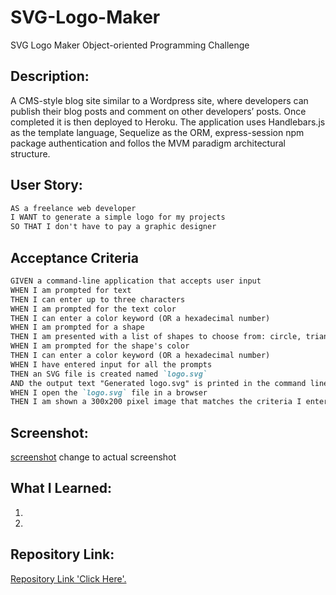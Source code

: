 # SVG-Logo-Maker
SVG Logo Maker Object-oriented Programming Challenge

## Description:
A CMS-style blog site similar to a Wordpress site, where developers can publish their blog posts and comment on other developers’ posts. Once completed it is then deployed to Heroku. The application uses Handlebars.js as the template language, Sequelize as the ORM, express-session npm package authentication and follos the MVM paradigm architectural structure.

## User Story:
```md
AS a freelance web developer
I WANT to generate a simple logo for my projects
SO THAT I don't have to pay a graphic designer
```

## Acceptance Criteria
```md
GIVEN a command-line application that accepts user input
WHEN I am prompted for text
THEN I can enter up to three characters
WHEN I am prompted for the text color
THEN I can enter a color keyword (OR a hexadecimal number)
WHEN I am prompted for a shape
THEN I am presented with a list of shapes to choose from: circle, triangle, and square
WHEN I am prompted for the shape's color
THEN I can enter a color keyword (OR a hexadecimal number)
WHEN I have entered input for all the prompts
THEN an SVG file is created named `logo.svg`
AND the output text "Generated logo.svg" is printed in the command line
WHEN I open the `logo.svg` file in a browser
THEN I am shown a 300x200 pixel image that matches the criteria I entered
```

## Screenshot:
[screenshot](./public/img/Screenshot%202024-02-04%20112149.png) change to actual screenshot

## What I Learned:
1. 
2. 

## Repository Link:
[Repository Link 'Click Here'.](https://github.com/SPCSanti1990/SVG-Logo-Maker)
